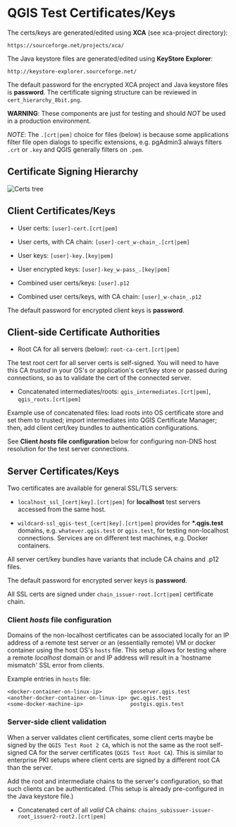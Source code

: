 # QGIS Test Certificates/Keys

The certs/keys are generated/edited using **XCA** (see xca-project directory):

    https://sourceforge.net/projects/xca/

The Java keystore files are generated/edited using **KeyStore Explorer**:

    http://keystore-explorer.sourceforge.net/


The default password for the encrypted XCA project and Java keystore files is
**password**. The certificate signing structure can be reviewed in
`cert_hierarchy_8bit.png`.

**WARNING**: These components are just for testing and should _NOT_ be used
in a production environment.

*NOTE*: The `.[crt|pem]` choice for files (below) is because some applications
filter file open dialogs to specific extensions, e.g. pgAdmin3 always filters
`.crt` or `.key` and QGIS generally filters on `.pem`.

## Certificate Signing Hierarchy

![Certs tree](cert_hierarchy_8bit.png)

## Client Certificates/Keys

* User certs: `[user]-cert.[crt|pem]`

* User certs, with CA chain: `[user]-cert_w-chain_.[crt|pem]`

* User keys:  `[user]-key.[key|pem]`

* User encrypted keys:  `[user]-key_w-pass_.[key|pem]`

* Combined user certs/keys:  `[user].p12`

* Combined user certs/keys, with CA chain:  `[user]_w-chain_.p12`

The default password for encrypted client keys is **password**.

## Client-side Certificate Authorities

* Root CA for all servers (below): `root-ca-cert.[crt|pem]`

The test root cert for all server certs is self-signed. You will need to have
this CA _trusted_ in your OS's or application's cert/key store or passed during
connections, so as to validate the cert of the connected server.

* Concatenated intermediates/roots: `qgis_intermediates.[crt|pem]`,
  `qgis_roots.[crt|pem]`

Example use of concatenated files: load roots into OS certificate store and set
them to trusted; import intermediates into QGIS Certificate Manager; then, add
client cert/key bundles to authentication configurations.

See **Client _hosts_ file configuration** below for configuring non-DNS host
resolution for the test server connections.

## Server Certificates/Keys

Two certificates are available for general SSL/TLS servers:

* `localhost_ssl_[cert|key].[crt|pem]` for **localhost** test servers
  accessed from the same host.

* `wildcard-ssl_qgis-test_[cert|key].[crt|pem]` provides for
   **\*.qgis.test** domains, e.g. `whatever.qgis.test` or
  `qgis.test`, for testing non-localhost connections. Services are
  on different test machines, e.g. Docker containers.

All server cert/key bundles have variants that include CA chains and .p12 files.

The default password for encrypted server keys is **password**.

All SSL certs are signed under `chain_issuer-root.[crt|pem]` certificate chain.

### Client _hosts_ file configuration

Domains of the non-localhost certificates can be associated locally for an IP
address of a remote test server or an (essentially remote) VM or docker
container using the host OS's `hosts` file. This setup allows for testing where
a remote _localhost_ domain or and IP address will result in a 'hostname
mismatch' SSL error from clients.

Example entries in `hosts` file:

    <docker-container-on-linux-ip>         geoserver.qgis.test
    <another-docker-container-on-linux-ip> gwc.qgis.test
    <some-docker-machine-ip>               postgis.qgis.test

### Server-side client validation

When a server validates client certificates, some client certs maybe be signed
by the `QGIS Test Root 2 CA`, which is not the same as the root self-signed
CA for the server certificates (`QGIS Test Root CA`). This is similar to
enterprise PKI setups where client certs are signed by a different root CA than
the server.

Add the root and intermediate chains to the server's configuration, so that such
clients can be authenticated. (This setup is already pre-configured in the Java
keystore file.)

* Concatenated cert of all _valid_ CA chains:
  `chains_subissuer-issuer-root_issuer2-root2.[crt|pem]`
